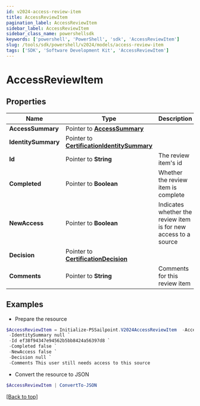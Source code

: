 ```yaml
---
id: v2024-access-review-item
title: AccessReviewItem
pagination_label: AccessReviewItem
sidebar_label: AccessReviewItem
sidebar_class_name: powershellsdk
keywords: ['powershell', 'PowerShell', 'sdk', 'AccessReviewItem'] 
slug: /tools/sdk/powershell/v2024/models/access-review-item
tags: ['SDK', 'Software Development Kit', 'AccessReviewItem']
---
```



# AccessReviewItem

## Properties

Name | Type | Description | Notes
------------ | ------------- | ------------- | -------------
**AccessSummary** |  Pointer to [**AccessSummary**](access-summary) |  | [optional] 
**IdentitySummary** |  Pointer to [**CertificationIdentitySummary**](certification-identity-summary) |  | [optional] 
**Id** |  Pointer to **String** | The review item's id | [optional] 
**Completed** |  Pointer to **Boolean** | Whether the review item is complete | [optional] 
**NewAccess** |  Pointer to **Boolean** | Indicates whether the review item is for new access to a source | [optional] 
**Decision** |  Pointer to [**CertificationDecision**](certification-decision) |  | [optional] 
**Comments** |  Pointer to **String** | Comments for this review item | [optional] 

## Examples

- Prepare the resource
```powershell
$AccessReviewItem = Initialize-PSSailpoint.V2024AccessReviewItem  -AccessSummary null `
 -IdentitySummary null `
 -Id ef38f94347e94562b5bb8424a56397d8 `
 -Completed false `
 -NewAccess false `
 -Decision null `
 -Comments This user still needs access to this source
```

- Convert the resource to JSON
```powershell
$AccessReviewItem | ConvertTo-JSON
```


[[Back to top]](#) 

